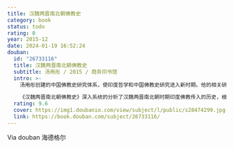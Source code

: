 ```yaml
---
title: 汉魏两晋南北朝佛教史
category: book
status: todo
rating: 0
year: 2015-12
date: 2024-01-19 16:52:24
douban:
  id: "26733116"
  title: 汉魏两晋南北朝佛教史
  subtitle: 汤用彤 / 2015 / 商务印书馆
  intro: >-
    汤用彤创建的中国佛教史研究体系，使印度哲学和中国佛教史研究进入新时期。他的相关研究凸显了佛教史在历史学科中的价值和地位，也为中国哲学史、思想史和文化史研究开辟出新途径。他通过研究佛教中国化进程，总结出文化移植发展的普遍规律，不但为中国史学研究增添了瑰宝，而且丰富了世界历史研究和宗教学的宝库。他创立的研究范式对世界范围的佛教史界影响深广。凡是欲对中国佛教进行研究的学者，都不得不去研读他的著述。可以说，汤著是中国佛教研究史上不可超越的一座里程碑。

    《汉魏两晋南北朝佛教史》深入系统的分析了汉魏两晋南北朝时期印度佛教传入的历史，根据大量史料、经过认真翔实的考证，总结出佛教思想传入中国的思想演变。该书特别注意阐述外来印度佛教文化与本土文化在中国从依附于中土文化，而由于文化之不同而发生矛盾和融合，逐渐为中国文化所吸收，以至于成为中国文化的组成部分的历史过程。
  rating: 9.6
  cover: https://img1.doubanio.com/view/subject/l/public/s28474299.jpg
  link: https://book.douban.com/subject/26733116/
---
```


Via douban 海德格尔